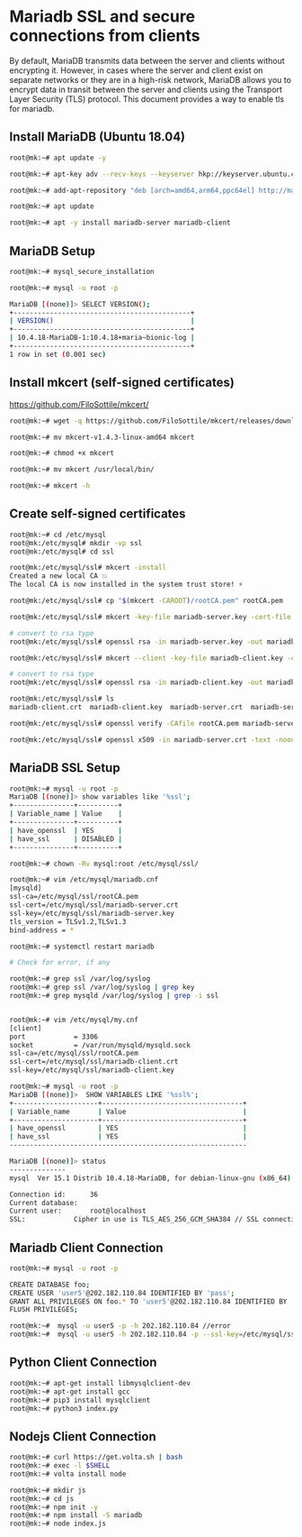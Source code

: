 # Mariadb SSL and secure connections from clients

By default, MariaDB transmits data between the server and clients without encrypting it. However, in cases where the server and client exist on separate networks or they are in a high-risk network, MariaDB allows you to encrypt data in transit between the server and clients using the Transport Layer Security (TLS) protocol. This document provides a way to enable tls for mariadb.

## Install MariaDB (Ubuntu 18.04)

```bash
root@mk:~# apt update -y

root@mk:~# apt-key adv --recv-keys --keyserver hkp://keyserver.ubuntu.com:80 0xF1656F24C74CD1D8

root@mk:~# add-apt-repository "deb [arch=amd64,arm64,ppc64el] http://mariadb.mirror.liquidtelecom.com/repo/10.4/ubuntu $(lsb_release -cs) main"

root@mk:~# apt update

root@mk:~# apt -y install mariadb-server mariadb-client
```

## MariaDB Setup

```bash
root@mk:~# mysql_secure_installation

root@mk:~# mysql -u root -p

MariaDB [(none)]> SELECT VERSION();
+--------------------------------------------+
| VERSION()                                  |
+--------------------------------------------+
| 10.4.18-MariaDB-1:10.4.18+maria~bionic-log |
+--------------------------------------------+
1 row in set (0.001 sec)

```

## Install mkcert (self-signed certificates)

https://github.com/FiloSottile/mkcert/

```bash
root@mk:~# wget -q https://github.com/FiloSottile/mkcert/releases/download/v1.4.3/mkcert-v1.4.3-linux-amd64

root@mk:~# mv mkcert-v1.4.3-linux-amd64 mkcert

root@mk:~# chmod +x mkcert

root@mk:~# mv mkcert /usr/local/bin/

root@mk:~# mkcert -h
```

## Create self-signed certificates

```bash
root@mk:~# cd /etc/mysql
root@mk:/etc/mysql# mkdir -vp ssl
root@mk:/etc/mysql# cd ssl

root@mk:/etc/mysql/ssl# mkcert -install
Created a new local CA 💥
The local CA is now installed in the system trust store! ⚡️

root@mk:/etc/mysql/ssl# cp "$(mkcert -CAROOT)/rootCA.pem" rootCA.pem

root@mk:/etc/mysql/ssl# mkcert -key-file mariadb-server.key -cert-file mariadb-server.crt 202.182.110.84

# convert to rsa type
root@mk:/etc/mysql/ssl# openssl rsa -in mariadb-server.key -out mariadb-server.key

root@mk:/etc/mysql/ssl# mkcert --client -key-file mariadb-client.key -cert-file mariadb-client.crt 202.182.110.84

# convert to rsa type
root@mk:/etc/mysql/ssl# openssl rsa -in mariadb-client.key -out mariadb-client.key

root@mk:/etc/mysql/ssl# ls
mariadb-client.crt  mariadb-client.key  mariadb-server.crt  mariadb-server.key  rootCA.pem

root@mk:/etc/mysql/ssl# openssl verify -CAfile rootCA.pem mariadb-server.crt mariadb-client.crt

root@mk:/etc/mysql/ssl# openssl x509 -in mariadb-server.crt -text -noout

```

## MariaDB SSL Setup

```bash
root@mk:~# mysql -u root -p
MariaDB [(none)]> show variables like '%ssl';
+---------------+----------+
| Variable_name | Value    |
+---------------+----------+
| have_openssl  | YES      |
| have_ssl      | DISABLED |
+---------------+----------+

root@mk:~# chown -Rv mysql:root /etc/mysql/ssl/

root@mk:~# vim /etc/mysql/mariadb.cnf
[mysqld]
ssl-ca=/etc/mysql/ssl/rootCA.pem
ssl-cert=/etc/mysql/ssl/mariadb-server.crt
ssl-key=/etc/mysql/ssl/mariadb-server.key
tls_version = TLSv1.2,TLSv1.3
bind-address = *

root@mk:~# systemctl restart mariadb

# Check for error, if any

root@mk:~# grep ssl /var/log/syslog
root@mk:~# grep ssl /var/log/syslog | grep key
root@mk:~# grep mysqld /var/log/syslog | grep -i ssl


root@mk:~# vim /etc/mysql/my.cnf
[client]
port            = 3306
socket          = /var/run/mysqld/mysqld.sock
ssl-ca=/etc/mysql/ssl/rootCA.pem
ssl-cert=/etc/mysql/ssl/mariadb-client.crt
ssl-key=/etc/mysql/ssl/mariadb-client.key

root@mk:~# mysql -u root -p
MariaDB [(none)]>  SHOW VARIABLES LIKE '%ssl%';
+---------------------+-----------------------------------+
| Variable_name       | Value                             |
+---------------------+-----------------------------------+
| have_openssl        | YES                               |
| have_ssl            | YES                               |
-----------------------------------------------------------

MariaDB [(none)]> status
--------------
mysql  Ver 15.1 Distrib 10.4.18-MariaDB, for debian-linux-gnu (x86_64) using readline 5.2

Connection id:		36
Current database:
Current user:		root@localhost
SSL:			Cipher in use is TLS_AES_256_GCM_SHA384 // SSL connection

```

## Mariadb Client Connection

```bash
root@mk:~# mysql -u root -p

CREATE DATABASE foo;
CREATE USER 'user5'@202.182.110.84 IDENTIFIED BY 'pass';
GRANT ALL PRIVILEGES ON foo.* TO 'user5'@202.182.110.84 IDENTIFIED BY 'pass' REQUIRE SSL;
FLUSH PRIVILEGES;

root@mk:~#  mysql -u user5 -p -h 202.182.110.84 //error
root@mk:~#  mysql -u user5 -h 202.182.110.84 -p --ssl-key=/etc/mysql/ssl/mariadb-client.key --ssl-cert=/etc/mysql/ssl/mariadb-client.crt --ssl-ca=/etc/mysql/ssl/rootCA.pem
```

## Python Client Connection

```bash
root@mk:~# apt-get install libmysqlclient-dev
root@mk:~# apt-get install gcc
root@mk:~# pip3 install mysqlclient
root@mk:~# python3 index.py
```

## Nodejs Client Connection

```bash
root@mk:~# curl https://get.volta.sh | bash
root@mk:~# exec -l $SHELL
root@mk:~# volta install node

root@mk:~# mkdir js
root@mk:~# cd js
root@mk:~# npm init -y
root@mk:~# npm install -S mariadb
root@mk:~# node index.js
```
